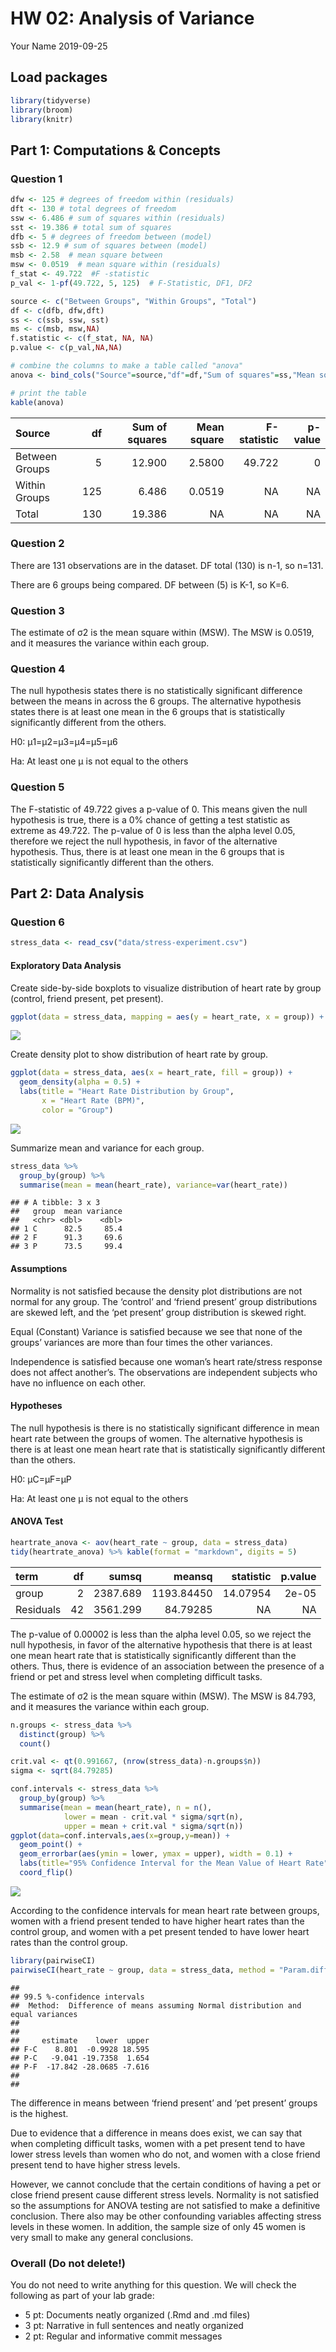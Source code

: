 HW 02: Analysis of Variance
================
Your Name
2019-09-25

## Load packages

``` r
library(tidyverse)
library(broom)
library(knitr) 
```

## Part 1: Computations & Concepts

### Question 1

``` r
dfw <- 125 # degrees of freedom within (residuals)
dft <- 130 # total degrees of freedom
ssw <- 6.486 # sum of squares within (residuals)
sst <- 19.386 # total sum of squares
dfb <- 5 # degrees of freedom between (model)
ssb <- 12.9 # sum of squares between (model)
msb <- 2.58  # mean square between
msw <- 0.0519  # mean square within (residuals)
f_stat <- 49.722  #F -statistic 
p_val <- 1-pf(49.722, 5, 125)  # F-Statistic, DF1, DF2
```

``` r
source <- c("Between Groups", "Within Groups", "Total")
df <- c(dfb, dfw,dft)
ss <- c(ssb, ssw, sst)
ms <- c(msb, msw,NA)  
f.statistic <- c(f_stat, NA, NA)
p.value <- c(p_val,NA,NA)

# combine the columns to make a table called "anova"
anova <- bind_cols("Source"=source,"df"=df,"Sum of squares"=ss,"Mean square"=ms,"F-statistic"=f.statistic,"p-value"=p.value)

# print the table 
kable(anova) 
```

| Source         |  df | Sum of squares | Mean square | F-statistic | p-value |
| :------------- | --: | -------------: | ----------: | ----------: | ------: |
| Between Groups |   5 |         12.900 |      2.5800 |      49.722 |       0 |
| Within Groups  | 125 |          6.486 |      0.0519 |          NA |      NA |
| Total          | 130 |         19.386 |          NA |          NA |      NA |

### Question 2

There are 131 observations are in the dataset. DF total (130) is n-1, so
n=131.

There are 6 groups being compared. DF between (5) is K-1, so K=6.

### Question 3

The estimate of σ2 is the mean square within (MSW). The MSW is 0.0519,
and it measures the variance within each group.

### Question 4

The null hypothesis states there is no statistically significant
difference between the means in across the 6 groups. The alternative
hypothesis states there is at least one mean in the 6 groups that is
statistically significantly different from the others.

H0: μ1=μ2=μ3=μ4=μ5=μ6

Ha: At least one μ is not equal to the others

### Question 5

The F-statistic of 49.722 gives a p-value of 0. This means given the
null hypothesis is true, there is a 0% chance of getting a test
statistic as extreme as 49.722. The p-value of 0 is less than the alpha
level 0.05, therefore we reject the null hypothesis, in favor of the
alternative hypothesis. Thus, there is at least one mean in the 6 groups
that is statistically significantly different than the others.

## Part 2: Data Analysis

### Question 6

``` r
stress_data <- read_csv("data/stress-experiment.csv")
```

#### Exploratory Data Analysis

Create side-by-side boxplots to visualize distribution of heart rate by
group (control, friend present, pet
present).

``` r
ggplot(data = stress_data, mapping = aes(y = heart_rate, x = group)) + geom_boxplot() + labs(title = "Distribution of Heart Rate by Group", x = "Group", y = "Heart Rate (BPM)")
```

![](hw-02-anova_files/figure-gfm/boxplot-1.png)<!-- -->

Create density plot to show distribution of heart rate by group.

``` r
ggplot(data = stress_data, aes(x = heart_rate, fill = group)) +
  geom_density(alpha = 0.5) + 
  labs(title = "Heart Rate Distribution by Group", 
       x = "Heart Rate (BPM)", 
       color = "Group")
```

![](hw-02-anova_files/figure-gfm/density-plot-1.png)<!-- -->

Summarize mean and variance for each group.

``` r
stress_data %>%
  group_by(group) %>%
  summarise(mean = mean(heart_rate), variance=var(heart_rate))
```

    ## # A tibble: 3 x 3
    ##   group  mean variance
    ##   <chr> <dbl>    <dbl>
    ## 1 C      82.5     85.4
    ## 2 F      91.3     69.6
    ## 3 P      73.5     99.4

#### Assumptions

Normality is not satisfied because the density plot distributions are
not normal for any group. The ‘control’ and ‘friend present’ group
distributions are skewed left, and the ‘pet present’ group distribution
is skewed right.

Equal (Constant) Variance is satisfied because we see that none of the
groups’ variances are more than four times the other variances.

Independence is satisfied because one woman’s heart rate/stress response
does not affect another’s. The observations are independent subjects who
have no influence on each other.

#### Hypotheses

The null hypothesis is there is no statistically significant difference
in mean heart rate between the groups of women. The alternative
hypothesis is there is at least one mean heart rate that is
statistically significantly different than the others.

H0: μC=μF=μP

Ha: At least one μ is not equal to the others

#### ANOVA Test

``` r
heartrate_anova <- aov(heart_rate ~ group, data = stress_data)
tidy(heartrate_anova) %>% kable(format = "markdown", digits = 5)
```

| term      | df |    sumsq |     meansq | statistic | p.value |
| :-------- | -: | -------: | ---------: | --------: | ------: |
| group     |  2 | 2387.689 | 1193.84450 |  14.07954 |   2e-05 |
| Residuals | 42 | 3561.299 |   84.79285 |        NA |      NA |

The p-value of 0.00002 is less than the alpha level 0.05, so we reject
the null hypothesis, in favor of the alternative hypothesis that there
is at least one mean heart rate that is statistically significantly
different than the others. Thus, there is evidence of an association
between the presence of a friend or pet and stress level when completing
difficult tasks.

The estimate of σ2 is the mean square within (MSW). The MSW is 84.793,
and it measures the variance within each group.

``` r
n.groups <- stress_data %>%
  distinct(group) %>% 
  count()

crit.val <- qt(0.991667, (nrow(stress_data)-n.groups$n))
sigma <- sqrt(84.79285)

conf.intervals <- stress_data %>%
  group_by(group) %>% 
  summarise(mean = mean(heart_rate), n = n(), 
            lower = mean - crit.val * sigma/sqrt(n),
            upper = mean + crit.val * sigma/sqrt(n))
ggplot(data=conf.intervals,aes(x=group,y=mean)) +
  geom_point() + 
  geom_errorbar(aes(ymin = lower, ymax = upper), width = 0.1) + 
  labs(title="95% Confidence Interval for the Mean Value of Heart Rate", x = "Group", y = "Heart Rate", subtitle="by Group") +
  coord_flip()
```

![](hw-02-anova_files/figure-gfm/intervals-1.png)<!-- -->

According to the confidence intervals for mean heart rate between
groups, women with a friend present tended to have higher heart rates
than the control group, and women with a pet present tended to have
lower heart rates than the control group.

``` r
library(pairwiseCI)
pairwiseCI(heart_rate ~ group, data = stress_data, method = "Param.diff", conf.level = 0.995, var.equal = TRUE)
```

    ##   
    ## 99.5 %-confidence intervals 
    ##  Method:  Difference of means assuming Normal distribution and equal variances 
    ##   
    ##   
    ##     estimate    lower  upper
    ## F-C    8.801  -0.9928 18.595
    ## P-C   -9.041 -19.7358  1.654
    ## P-F  -17.842 -28.0685 -7.616
    ##   
    ## 

The difference in means between ‘friend present’ and ‘pet present’
groups is the highest.

Due to evidence that a difference in means does exist, we can say that
when completing difficult tasks, women with a pet present tend to have
lower stress levels than women who do not, and women with a close friend
present tend to have higher stress levels.

However, we cannot conclude that the certain conditions of having a pet
or close friend present cause different stress levels. Normality is not
satisfied so the assumptions for ANOVA testing are not satisfied to make
a definitive conclusion. There also may be other confounding variables
affecting stress levels in these women. In addition, the sample size of
only 45 women is very small to make any general conclusions.

### Overall (Do not delete\!)

You do not need to write anything for this question. We will check the
following as part of your lab grade:

  - 5 pt: Documents neatly organized (.Rmd and .md files)
  - 3 pt: Narrative in full sentences and neatly organized
  - 2 pt: Regular and informative commit messages
